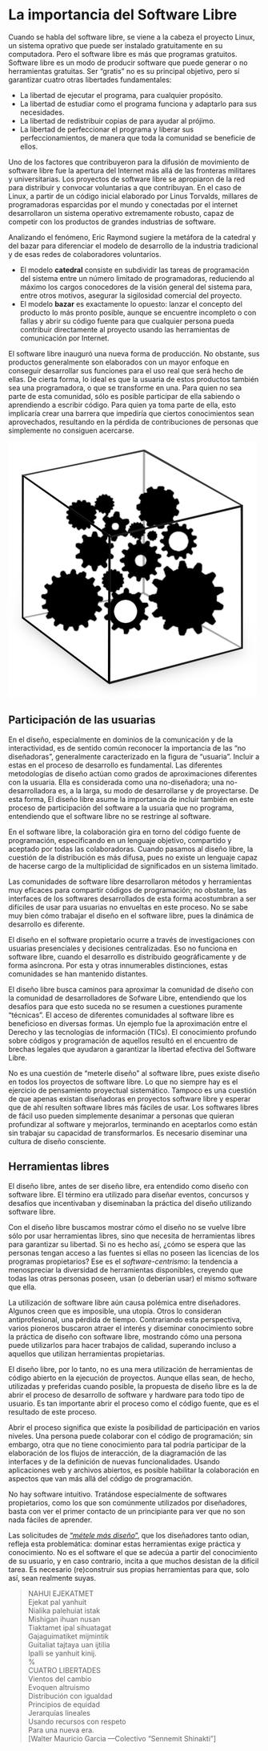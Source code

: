 # La importancia del Software Libre

Cuando se habla del software libre, se viene a la cabeza el proyecto Linux, un sistema oprativo que puede ser instalado gratuitamente en su computadora. Pero el software libre es más que programas gratuitos. Software libre es un modo de producir software que puede generar o no herramientas gratuitas. Ser “gratis” no es su principal objetivo, pero sí garantizar cuatro otras libertades fundamentales:

- La libertad de ejecutar el programa, para cualquier propósito.
- La libertad de estudiar como el programa funciona y adaptarlo para sus necesidades.
- La libertad de redistribuir copias de para ayudar al prójimo.
- La libertad de perfeccionar el programa y liberar sus perfeccionamientos, de manera que toda la comunidad se beneficie de ellos.

Uno de los factores que contribuyeron para la difusión de movimiento de software libre fue la apertura del Internet más allá de las fronteras militares y universitarias. Los proyectos de software libre se apropiaron de la red para distribuir y convocar voluntarias a que contribuyan. En el caso de Linux, a partir de un código inicial elaborado por Linus Torvalds, millares de programadoras esparcidas por el mundo y conectadas por el internet desarrollaron un sistema operativo extremamente robusto, capaz de competir con los productos de grandes industrias de software.

Analizando el fenómeno, Eric Raymond sugiere la metáfora de la catedral y del bazar para diferenciar el modelo de desarrollo de la industria tradicional y de esas redes de colaboradores voluntarios.

- El modelo **catedral** consiste en subdividir las tareas de programación del sistema entre un número limitado de programadoras, reduciendo al máximo los cargos conocedores de la visión general del sistema para, entre otros motivos, asegurar la sigilosidad comercial del proyecto.
- El modelo **bazar** es exactamente lo opuesto: lanzar el concepto del producto lo más pronto posible, aunque se encuentre incompleto o con fallas y abrir su código fuente para que cualquier persona pueda contribuir directamente al proyecto usando las herramientas de comunicación por Internet.

El software libre inauguró una nueva forma de producción. No obstante, sus productos generalmente son elaborados con un mayor enfoque en conseguir desarrollar sus funciones para el uso real que será hecho de ellas. De cierta forma, lo ideal es que la usuaria de estos productos también sea una programadora, o que se transforme en una. Para quien no sea parte de esta comunidad, sólo es posible participar de ella sabiendo o aprendiendo a escribir código. Para quien ya toma parte de ella, esto implicaría crear una barrera que impediría que ciertos conocimientos sean aprovechados, resultando en la pérdida de contribuciones de personas que simplemente no consiguen acercarse.

![](img/caixatransparente.png)

## Participación de las usuarias

En el diseño, especialmente en dominios de la comunicación y de la interactividad, es de sentido común reconocer la importancia de las “no diseñadoras”, generalmente caracterizado en la figura de “usuaria”. Incluir a estas en el proceso de desarrollo es fundamental. Las diferentes metodologías de diseño actúan como grados de aproximaciones diferentes con la usuaria. Ella es considerada como una no-diseñadora; una no-desarrolladora es, a la larga, su modo de desarrollarse y de proyectarse. De esta forma, El diseño libre asume la importancia de incluir también en este proceso de participación del software a la usuaria que no programa, entendiendo que el software libre no se restringe al software.

En el software libre, la colaboración gira en torno del código fuente de programación, especificando en un lenguaje objetivo, compartido y aceptado por todas las colaboradoras. Cuando pasamos al diseño libre, la cuestión de la distribución es más difusa, pues no existe un lenguaje capaz de hacerse cargo de la multiplicidad de significados en un sistema limitado.

Las comunidades de software libre desarrollaron métodos y herramientas muy eficaces para compartir códigos de programación; no obstante, las interfaces de los softwares desarrollados de esta forma acostumbran a ser difíciles de usar para usuarias no envueltas en este proceso. No se sabe muy bien cómo trabajar el diseño en el software libre, pues la dinámica de desarrollo es diferente.

El diseño en el software propietario ocurre a través de investigaciones con usuarias presenciales y decisiones centralizadas. Eso no funciona en software libre, cuando el desarrollo es distribuido geográficamente y de forma asíncrona. Por esta y otras innumerables distinciones, estas comunidades se han mantenido distantes.

El diseño libre busca caminos para aproximar la comunidad de diseño con la comunidad de desarrolladores de Sofware Libre, entendiendo que los desafíos para que esto suceda no se resumen a cuestiones puramente “técnicas”. El acceso de diferentes comunidades al software libre es beneficioso en diversas formas. Un ejemplo fue la aproximación entre el Derecho y las tecnologías de información (TICs). El conocimiento profundo sobre códigos y programación de aquellos resultó en el encuentro de brechas legales que ayudaron a garantizar la libertad efectiva del Software Libre.

No es una cuestión de “meterle diseño” al software libre, pues existe diseño en todos los proyectos de software libre. Lo que no siempre hay es el ejercicio de pensamiento proyectual sistemático. Tampoco es una cuestión de que apenas existan diseñadoras en proyectos software libre y esperar que de ahí resulten software libres más fáciles de usar. Los softwares libres de fácil uso pueden simplemente desanimar a personas que quieran profundizar al software y mejorarlos, terminando en aceptarlos como están sin trabajar su capacidad de transformarlos. Es necesario diseminar una cultura de diseño consciente.

## Herramientas libres

El diseño libre, antes de ser diseño libre, era entendido como diseño con software libre. El término era utilizado para diseñar eventos, concursos y desafíos que incentivaban y diseminaban la práctica del diseño utilizando software libre.

Con el diseño libre buscamos mostrar cómo el diseño no se vuelve libre sólo por usar herramientas libres, sino que necesita de herramientas libres para garantizar su libertad. Si no es hecho así, ¿cómo se espera que las personas tengan acceso a las fuentes si ellas no poseen las licencias de los programas propietarios? Ese es el *software-centrismo*: la tendencia a menospreciar la diversidad de herramientas disponibles, creyendo que todas las otras personas poseen, usan (o deberían usar) el mismo software que ella.

La utilización de software libre aún causa polémica entre diseñadores. Algunos creen que es imposible, una utopía. Otros lo consideran antiprofesional, una pérdida de tiempo. Contrariando esta perspectiva, varios pioneros buscaron atraer el interés y diseminar conocimiento sobre la práctica de diseño con software libre, mostrando cómo una persona puede utilizarlos para hacer trabajos de calidad, superando incluso a aquellos que utilizan herramientas propietarias.

El diseño libre, por lo tanto, no es una mera utilización de herramientas de código abierto en la ejecución de proyectos. Aunque ellas sean, de hecho, utilizadas y preferidas cuando posible, la propuesta de diseño libre es la de abrir el proceso de desarrollo de software y hardware para todo tipo de usuario. Es tan importante abrir el proceso como el código fuente, que es el resultado de este proceso.

Abrir el proceso significa que existe la posibilidad de participación en varios niveles. Una persona puede colaborar con el código de programación; sin embargo, otra que no tiene conocimiento para tal podría participar de la elaboración de los flujos de interacción, de la diagramación de las interfaces y de la definición de nuevas funcionalidades. Usando aplicaciones web y archivos abiertos, es posible habilitar la colaboración en aspectos que van más allá del código de programación.

No hay software intuitivo. Tratándose especialmente de softwares propietarios, como los que son comúnmente utilizados por diseñadores, basta con ver el primer contacto de un principiante para ver que no son nada fáciles de aprender.

Las solicitudes de [“*métele más diseño*”](https://youtu.be/XbhW-FToKgk), que los diseñadores tanto odian, refleja esta problemática: dominar estas herramientas exige práctica y conocimiento. No es el software el que se adecúa a partir del conocimiento de su usuario, y en caso contrario, incita a que muchos desistan de la difícil tarea. Es necesario (re)construir sus propias herramientas para que, solo así, sean realmente suyas.

> NAHUI EJEKATMET<br>
> Ejekat pal yanhuit<br>
> Nialika palehuiat istak<br>
> Mishigan ihuan nusan<br>
> Tiaktamet ipal sihuatagat<br>
> Gajaguimatiket mijmintik<br>
> Guitaliat tajtaya uan ijtilia<br>
> Ipalli se yanhuit kinij.<br>
> %<br>
> CUATRO LIBERTADES<br>
> Vientos del cambio<br>
> Evoquen altruismo<br>
> Distribución con igualdad<br>
> Principios de equidad<br>
> Jerarquías lineales<br>
> Usando recursos con respeto<br>
> Para una nueva era.<br>
> [Walter Mauricio Garcia —Colectivo “Sennemit Shinakti”]

